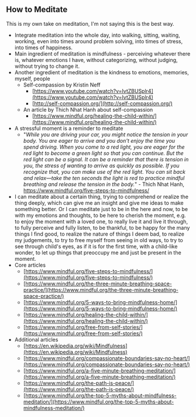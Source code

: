## How to Meditate

This is my own take on meditation, I'm not saying this is the best way.



*   Integrate meditation into the whole day, into walking, sitting, waiting, working, even into times around problem solving, into times of stress, into times of happiness.
*   Main ingredient of meditation is mindfulness - perceiving whatever there is, whatever emotions I have, without categorizing, without judging, without trying to change it.
*   Another ingredient of meditation is the kindness to emotions, memories, myself, people
    *   Self-compassion by Kristin Neff
        *   [https://www.youtube.com/watch?v=IvtZBUSplr4](https://www.youtube.com/watch?v=IvtZBUSplr4) 
        *   [http://self-compassion.org/](http://self-compassion.org/) 
    *   An article by Thich Nhat Hanh about self-compassion
        *   [https://www.mindful.org/healing-the-child-within/](https://www.mindful.org/healing-the-child-within/) 
*   A stressful moment is a reminder to meditate
    *   "*While you are driving your car, you might notice the tension in your body. You are eager to arrive and you don't enjoy the time you spend driving. When you come to a red light, you are eager for the red light to become a green light so that you can continue. But the red light can be a signal. It can be a reminder that there is tension in you, the stress of wanting to arrive as quickly as possible. If you recognize that, you can make use of the red light. You can sit back and relax—take the ten seconds the light is red to practice mindful breathing and release the tension in the body.*" - Thich Nhat Hanh, https://www.mindful.org/five-steps-to-mindfulness/
*   I can meditate about a certain thing, trying to comprehend or realize the thing deeply, which can give me an insight and give me ideas to make something better.  Or I can meditate just to be in the here and now, to be with my emotions and thoughts, to be here to cherish the moment, e.g. to enjoy the moment with a loved one, to really live it and live it through, to fully perceive and fully listen, to be thankful, to be happy for the many things I find good, to realize the nature of things I deem bad, to realize my judgements, to try to free myself from seeing in old ways, to try to see through child's eyes, as if it is for the first time, with a child-like wonder, to let up things that preoccupy me and just be present in the moment.
*   Core articles
    *   [https://www.mindful.org/five-steps-to-mindfulness/](https://www.mindful.org/five-steps-to-mindfulness/) 
    *   [https://www.mindful.org/the-three-minute-breathing-space-practice/](https://www.mindful.org/the-three-minute-breathing-space-practice/) 
    *   [https://www.mindful.org/5-ways-to-bring-mindfulness-home/](https://www.mindful.org/5-ways-to-bring-mindfulness-home/) 
    *   [https://www.mindful.org/healing-the-child-within/](https://www.mindful.org/healing-the-child-within/) 
    *   [https://www.mindful.org/free-from-self-stories/](https://www.mindful.org/free-from-self-stories/) 
*   Additional articles
    *   [https://en.wikipedia.org/wiki/Mindfulness](https://en.wikipedia.org/wiki/Mindfulness) 
    *   [https://www.mindful.org/compassionate-boundaries-say-no-heart/](https://www.mindful.org/compassionate-boundaries-say-no-heart/) 
    *   [https://www.mindful.org/a-five-minute-breathing-meditation/](https://www.mindful.org/a-five-minute-breathing-meditation/) 
    *   [https://www.mindful.org/the-path-is-peace/](https://www.mindful.org/the-path-is-peace/)
    *   [https://www.mindful.org/the-top-5-myths-about-mindfulness-meditation/](https://www.mindful.org/the-top-5-myths-about-mindfulness-meditation/) 

